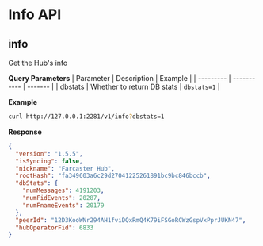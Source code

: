 
# Info API

## info
Get the Hub's info


**Query Parameters**
| Parameter | Description | Example |
| --------- | ----------- | ------- |
| dbstats | Whether to return DB stats | `dbstats=1` |


**Example**
```bash
curl http://127.0.0.1:2281/v1/info?dbstats=1

```


**Response**
```json
{
  "version": "1.5.5",
  "isSyncing": false,
  "nickname": "Farcaster Hub",
  "rootHash": "fa349603a6c29d27041225261891bc9bc846bccb",
  "dbStats": {
    "numMessages": 4191203,
    "numFidEvents": 20287,
    "numFnameEvents": 20179
  },
  "peerId": "12D3KooWNr294AH1fviDQxRmQ4K79iFSGoRCWzGspVxPprJUKN47",
  "hubOperatorFid": 6833
}
```
